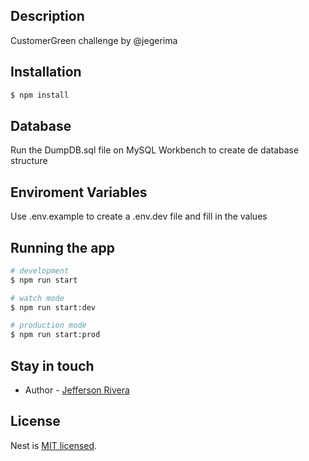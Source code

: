 ## Description

CustomerGreen challenge by @jegerima

## Installation

```bash
$ npm install
```

## Database
Run the DumpDB.sql file on MySQL Workbench to create de database structure

## Enviroment Variables
Use .env.example to create a .env.dev file and fill in the values

## Running the app

```bash
# development
$ npm run start

# watch mode
$ npm run start:dev

# production mode
$ npm run start:prod
```

## Stay in touch

- Author - [Jefferson Rivera](https://jegeirma.dev)

## License

Nest is [MIT licensed](LICENSE).
